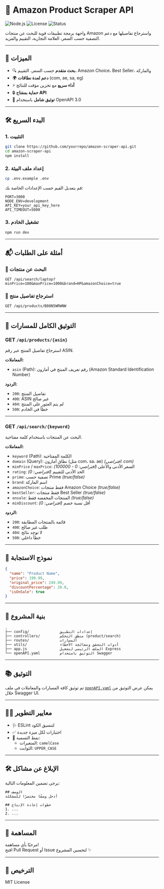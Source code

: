 # 🛒 Amazon Product Scraper API

![Node.js](https://img.shields.io/badge/Node.js-18.x-green)
![License](https://img.shields.io/badge/License-MIT-blue)
![Status](https://img.shields.io/badge/status-active-brightgreen)

واجهة برمجة تطبيقات قوية للبحث عن منتجات Amazon واسترجاع تفاصيلها مع دعم التصفية حسب السعر، العلامة التجارية، التقييم والمزيد.

---

## 🚀 الميزات

- 🔍 **بحث متقدم** حسب السعر، التقييم، Amazon Choice، Best Seller، والماركة
- 🌍 **دعم لعدة نطاقات** (com, ae, sa, eg)
- ⚡ **أداء سريع** مع تخزين مؤقت للنتائج
- 🔒 **حماية بمفتاح API**
- 📄 **توثيق شامل** باستخدام OpenAPI 3.0

---

## 🛠️ البدء السريع

### 1. التثبيت

```bash
git clone https://github.com/yourrepo/amazon-scraper-api.git
cd amazon-scraper-api
npm install
```

### 2. إعداد ملف البيئة

```bash
cp .env.example .env
```

قم بتعديل القيم حسب الإعدادات الخاصة بك:

```
PORT=3000
NODE_ENV=development
API_KEY=your_api_key_here
API_TIMEOUT=5000
```

### 3. تشغيل الخادم

```bash
npm run dev
```

---

## 📬 أمثلة على الطلبات

### 🔹 البحث عن منتجات

`GET /api/search/laptop?minPrice=100&maxPrice=1000&brand=HP&amazonChoice=true`

### 🔹 استرجاع تفاصيل منتج

`GET /api/products/B08N5WRWNW`

---

## 📝 التوثيق الكامل للمسارات

### GET `/api/products/{asin}`

استرجاع تفاصيل المنتج عبر رقم ASIN.

**المعاملات:**
- `asin` (Path): رقم تعريف المنتج في أمازون (Amazon Standard Identification Number)

**الردود:**
- `200`: تفاصيل المنتج
- `400`: ASIN غير صالح
- `404`: لم يتم العثور على المنتج
- `500`: خطأ في الخادم

---

### GET `/api/search/{keyword}`

البحث عن المنتجات باستخدام كلمة مفتاحية.

**المعاملات:**
- `keyword` (Path): الكلمة المفتاحية
- `domain` (Query): نطاق أمازون (مثل com، sa، ae) *(افتراضي: com)*
- `minPrice` / `maxPrice`: السعر الأدنى والأعلى *(افتراضي: 0 - 100000)*
- `rating`: الحد الأدنى للتقييم *(افتراضي: 0)*
- `prime`: تصفية حسب Prime *(true/false)*
- `brand`: اسم الماركة
- `amazonChoice`: فقط منتجات Amazon Choice *(true/false)*
- `bestSeller`: فقط منتجات Best Seller *(true/false)*
- `onsale`: المنتجات المخفضة فقط *(true/false)*
- `minDiscount`: أقل نسبة خصم *(افتراضي: 0)*

**الردود:**
- `200`: قائمة بالمنتجات المطابقة
- `400`: طلب غير صالح
- `404`: لا توجد نتائج
- `500`: خطأ داخلي

---

## 📃 نموذج الاستجابة

```json
{
  "name": "Product Name",
  "price": 199.99,
  "original_price": 249.99,
  "discountPercentage": 20.0,
  "isOnSale": true
}
```

---

## 📎 بنية المشروع

```
.
├── config/              إعدادات التطبيق
├── controllers/         منطق التحكم (product/search)
├── routes/              المسارات
├── utils/               أدوات التحقق ومعالجة الأخطاء
├── app.js               الملف الرئيسي لتشغيل Express
└── openAPI.yaml         التوثيق باستخدام Swagger
```

---

## 📚 التوثيق

تم توثيق كافة المسارات والمعاملات في ملف [`openAPI.yaml`](./openAPI.yaml)
يمكن عرض التوثيق من خلال Swagger UI.

---

## 🧑‍💻 معايير التطوير

- 🩺 ESLint لتنسيق الكود
- ✅ اختبارات لكل ميزة جديدة
- 📆 نمط التسمية:
  - المتغيرات: `camelCase`
  - الثوابت: `UPPER_CASE`

---

## 🛠️ الإبلاغ عن مشاكل

يرجى تضمين المعلومات التالية:

```
## الوصف
أدخل وصفًا مختصرًا للمشكلة

## خطوات إعادة الإنتاج
1. ...
2. ...
```

---

## 🤝 المساهمة

مرحبًا بأي مساهمة!  
افتح Pull Request أو Issue لتحسين المشروع ✨

---

## 📄 الترخيص

MIT License

